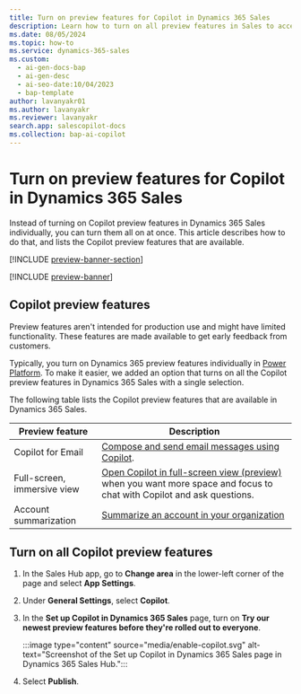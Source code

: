 ```yaml
---
title: Turn on preview features for Copilot in Dynamics 365 Sales
description: Learn how to turn on all preview features in Sales to access preview features before their official release.
ms.date: 08/05/2024
ms.topic: how-to
ms.service: dynamics-365-sales
ms.custom:
  - ai-gen-docs-bap
  - ai-gen-desc
  - ai-seo-date:10/04/2023
  - bap-template
author: lavanyakr01
ms.author: lavanyakr
ms.reviewer: lavanyakr
search.app: salescopilot-docs
ms.collection: bap-ai-copilot
---
```


# Turn on preview features for Copilot in Dynamics 365 Sales

Instead of turning on Copilot preview features in Dynamics 365 Sales individually, you can turn them all on at once. This article describes how to do that, and lists the Copilot preview features that are available.

[!INCLUDE [preview-banner-section](~/../shared-content/shared/preview-includes/preview-banner.md)]

[!INCLUDE [preview-banner](~/../shared-content/shared/preview-includes/preview-note-d365.md)]

## Copilot preview features

Preview features aren't intended for production use and might have limited functionality. These features are made available to get early feedback from customers.

Typically, you turn on Dynamics 365 preview features individually in [Power Platform](/power-platform/admin/what-are-preview-features-how-do-i-enable-them). To make it easier, we added an option that turns on all the Copilot preview features in Dynamics 365 Sales with a single selection.

The following table lists the Copilot preview features that are available in Dynamics 365 Sales.

| Preview feature | Description |
|-----------------------|---------|
| Copilot for Email | [Compose and send email messages using Copilot](compose-send-email-copilot.md). |
| Full-screen, immersive view | [Open Copilot in full-screen view (preview)](use-sales-copilot.md#open-copilot-immersive) when you want more space and focus to chat with Copilot and ask questions. |
| Account summarization | [Summarize an account in your organization](copilot-get-information.md#summarize-an-account) |

## Turn on all Copilot preview features

1. In the Sales Hub app, go to **Change area** in the lower-left corner of the page and select **App Settings**.

1. Under **General Settings**, select **Copilot**.

1. In the **Set up Copilot in Dynamics 365 Sales** page, turn on **Try our newest preview features before they're rolled out to everyone**.

    :::image type="content" source="media/enable-copilot.svg" alt-text="Screenshot of the Set up Copilot in Dynamics 365 Sales page in Dynamics 365 Sales Hub."::: 

1. Select **Publish**.
